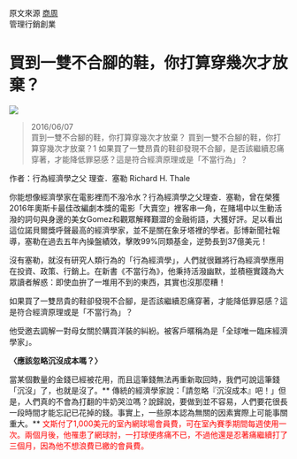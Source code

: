 
原文來源 [商周]( http://www.businesstoday.com.tw/article-content-80408-155555)   
管理行銷創業
# 買到一雙不合腳的鞋，你打算穿幾次才放棄？
![][cover]

[cover]:http://www.businesstoday.com.tw/images/155555/9FC10E4A-92A6-429F-8883-4A76AD27EF25


>2016/06/07  
>買到一雙不合腳的鞋，你打算穿幾次才放棄？
>買到一雙不合腳的鞋，你打算穿幾次才放棄？1
>如果買了一雙昂貴的鞋卻發現不合腳，是否該繼續忍痛穿著，才能降低罪惡感？這是符合經濟原理或是「不當行為」？

作者：行為經濟學之父 理查．塞勒 Richard H. Thale

你能想像經濟學家在電影裡而不潑冷水？行為經濟學之父理查．塞勒，曾在榮獲2016年奧斯卡最佳改編劇本獎的電影「大賣空」裡客串一角，在賭場中以生動活潑的詞句與身邊的美女Gomez和觀眾解釋艱澀的金融術語，大獲好評。足以看出這位諾貝爾獎呼聲最高的經濟學家，並不是關在象牙塔裡的學者。彭博新聞社報導，塞勒在過去五年內操盤績效，擊敗99%同類基金，逆勢長到37億美元！

沒有塞勒，就沒有研究人類行為的「行為經濟學」，人們就很難將行為經濟學應用在投資、政策、行銷上。在新書《不當行為》，他秉持活潑幽默，並積極實踐為大眾讀者解惑：即使血拚了一堆用不到的東西，其實也沒那麼糟！

如果買了一雙昂貴的鞋卻發現不合腳，是否該繼續忍痛穿著，才能降低罪惡感？這是符合經濟原理或是「不當行為」？

他受邀去調解一對母女關於購買洋裝的糾紛。被客戶暱稱為是「全球唯一臨床經濟學家」。

**〈應該忽略沉沒成本嗎？〉**

當某個數量的金錢已經被花用，而且這筆錢無法再重新取回時，我們可說這筆錢「沉沒」了，也就是沒了。** 傳統的經濟學家說：「請忽略『沉沒成本』吧！」但是，人們真的不會為打翻的牛奶哭泣嗎？說歸說，要做到並不容易，人們要花很長一段時間才能忘記已花掉的錢。事實上，一些原本認為無關的因素實際上可能事關重大。**
<font color="red">
文斯付了1,000美元的室內網球場會員費，可在室內賽季期間每週使用一次。兩個月後，他罹患了網球肘，一打球便疼痛不已，不過他還是忍著痛繼續打了三個月，因為他不想浪費已繳的會員費。
<font>
